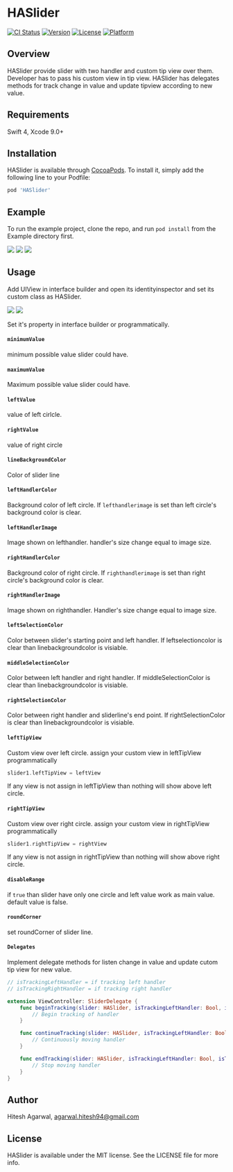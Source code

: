 # HASlider

[![CI Status](http://img.shields.io/travis/Hitesh136/HASlider.svg?style=flat)](https://travis-ci.org/Hitesh136/HASlider)
[![Version](https://img.shields.io/cocoapods/v/HASlider.svg?style=flat)](http://cocoapods.org/pods/HASlider)
[![License](https://img.shields.io/cocoapods/l/HASlider.svg?style=flat)](http://cocoapods.org/pods/HASlider)
[![Platform](https://img.shields.io/cocoapods/p/HASlider.svg?style=flat)](http://cocoapods.org/pods/HASlider)

## Overview
HASlider provide slider with two handler and custom tip view over them. Developer has to pass his custom view in tip view. HASlider has delegates methods for track change in value and update tipview according to new value.

## Requirements
Swift 4, Xcode 9.0+

## Installation

HASlider is available through [CocoaPods](http://cocoapods.org). To install
it, simply add the following line to your Podfile:

```ruby
pod 'HASlider'
```
## Example

To run the example project, clone the repo, and run `pod install` from the Example directory first.

![](/Example/Resources/Gif/slider1.gif)
![](/Example/Resources/Gif/slider2.gif)
![](/Example/Resources/Gif/slider3.gif)

## Usage

Add UIView in interface builder and open its identityinspector and set its custom class as HASlider.

![](/Example/Resources/Images/ic_setup.png)
![](/Example/Resources/Images/ic_demo.png)

Set it's property in interface builder or programmatically.

#### `minimumValue`
minimum possible value slider could have.
#### `maximumValue`
Maximum possible value slider could have.
#### `leftValue`
value of left cirlcle.
#### `rightValue`
value of right circle
#### `lineBackgroundColor`
Color of slider line
#### `leftHandlerColor`
Background color of left circle. If `lefthandlerimage` is set than left circle's background color is clear.
#### `leftHandlerImage`
Image shown on lefthandler. handler's size change equal to image size.
#### `rightHandlerColor`
Background color of right circle. If `righthandlerimage` is set than right circle's background color is clear.
#### `rightHandlerImage`
Image shown on righthandler. Handler's size change equal to image size.
#### `leftSelectionColor`
Color between slider's starting point and left handler. If leftselectioncolor is clear than linebackgroundcolor is visiable.
#### `middleSelectionColor`
Color between left handler and right handler. If middleSelectionColor is clear than linebackgroundcolor is visiable.
#### `rightSelectionColor`
Color between right handler and sliderline's end point. If rightSelectionColor is clear than linebackgroundcolor is visiable.
#### `leftTipView`
Custom view over left circle. assign your custom view in leftTipView
programmatically
```swift
slider1.leftTipView = leftView
```
If any view is not assign in leftTipView than nothing will show above left circle.
#### `rightTipView`
Custom view over right circle. assign your custom view in rightTipView programmatically
```swift
slider1.rightTipView = rightView
```

If any view is not assign in rightTipView than nothing will show above right circle.

#### `disableRange`
if `true` than slider have only one circle and left value work as main value. </br>
default value is false.

#### `roundCorner`
set roundCorner of slider line.

#### `Delegates`
Implement delegate methods for listen change in value and update cutom tip view for new value.

```swift
// isTrackingLeftHandler = if tracking left handler
// isTrackingRightHandler = if tracking right handler

extension ViewController: SliderDelegate {
    func beginTracking(slider: HASlider, isTrackingLeftHandler: Bool, isTrackingRightHandler: Bool) {
        // Begin tracking of handler
    }

    func continueTracking(slider: HASlider, isTrackingLeftHandler: Bool, isTrackingRightHandler: Bool) {
        // Continuously moving handler
    }

    func endTracking(slider: HASlider, isTrackingLeftHandler: Bool, isTrackingRightHandler: Bool) {
        // Stop moving handler
    } 
}
```

## Author

Hitesh Agarwal, agarwal.hitesh94@gmail.com

## License

HASlider is available under the MIT license. See the LICENSE file for more info.





